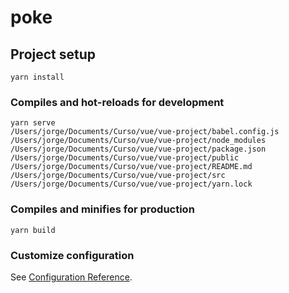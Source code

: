 # poke

## Project setup
```
yarn install
```

### Compiles and hot-reloads for development
```
yarn serve
/Users/jorge/Documents/Curso/vue/vue-project/babel.config.js
/Users/jorge/Documents/Curso/vue/vue-project/node_modules
/Users/jorge/Documents/Curso/vue/vue-project/package.json
/Users/jorge/Documents/Curso/vue/vue-project/public
/Users/jorge/Documents/Curso/vue/vue-project/README.md
/Users/jorge/Documents/Curso/vue/vue-project/src
/Users/jorge/Documents/Curso/vue/vue-project/yarn.lock
```

### Compiles and minifies for production
```
yarn build
```

### Customize configuration
See [Configuration Reference](https://cli.vuejs.org/config/).

